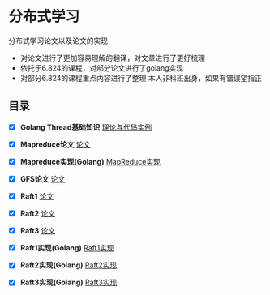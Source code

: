 # 分布式学习
分布式学习论文以及论文的实现
- 对论文进行了更加容易理解的翻译，对文章进行了更好梳理
- 依托于6.824的课程，对部分论文进行了golang实现
- 对部分6.824的课程重点内容进行了整理
本人非科班出身，如果有错误望指正

## 目录
- [x] **Golang Thread基础知识** [理论与代码实例](https://github.com/YushuaiJi/DIstribution-System/blob/master/Thread基础知识(Go))
- [x] **Mapreduce论文** [论文](https://github.com/YushuaiJi/DIstribution-System/blob/master/Paper/MapReduce)
- [x] **Mapreduce实现(Golang)** [MapReduce实现](https://github.com/YushuaiJi/DIstribution-System/blob/master/Paper/MapReduce)
- [x] **GFS论文** [论文](https://github.com/YushuaiJi/DIstribution-System/blob/master/Paper/GFS.md)
- [x] **Raft1** [论文](https://github.com/YushuaiJi/DIstribution-System/blob/master/Paper/MapReduce)
- [x] **Raft2** [论文](https://github.com/YushuaiJi/DIstribution-System/blob/master/Paper/MapReduce)
- [x] **Raft3** [论文](https://github.com/YushuaiJi/DIstribution-System/blob/master/Paper/MapReduce)
- [x] **Raft1实现(Golang)** [Raft1实现](https://github.com/YushuaiJi/DIstribution-System/blob/master/Paper/Raft1.md)
- [x] **Raft2实现(Golang)** [Raft2实现](https://github.com/YushuaiJi/DIstribution-System/blob/master/Paper/Raft2.md)
- [x] **Raft3实现(Golang)** [Raft3实现](https://github.com/YushuaiJi/DIstribution-System/blob/master/Paper/Raft3.md)


